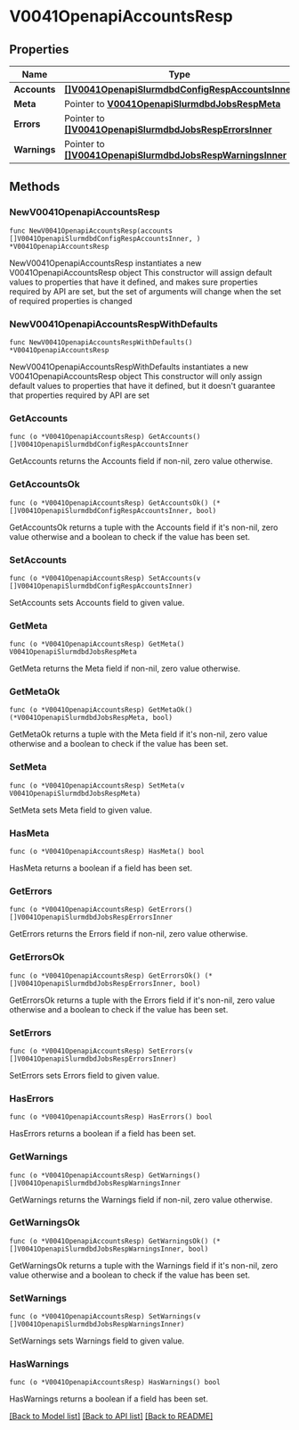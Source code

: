 # V0041OpenapiAccountsResp

## Properties

Name | Type | Description | Notes
------------ | ------------- | ------------- | -------------
**Accounts** | [**[]V0041OpenapiSlurmdbdConfigRespAccountsInner**](V0041OpenapiSlurmdbdConfigRespAccountsInner.md) | accounts | 
**Meta** | Pointer to [**V0041OpenapiSlurmdbdJobsRespMeta**](V0041OpenapiSlurmdbdJobsRespMeta.md) |  | [optional] 
**Errors** | Pointer to [**[]V0041OpenapiSlurmdbdJobsRespErrorsInner**](V0041OpenapiSlurmdbdJobsRespErrorsInner.md) | Query errors | [optional] 
**Warnings** | Pointer to [**[]V0041OpenapiSlurmdbdJobsRespWarningsInner**](V0041OpenapiSlurmdbdJobsRespWarningsInner.md) | Query warnings | [optional] 

## Methods

### NewV0041OpenapiAccountsResp

`func NewV0041OpenapiAccountsResp(accounts []V0041OpenapiSlurmdbdConfigRespAccountsInner, ) *V0041OpenapiAccountsResp`

NewV0041OpenapiAccountsResp instantiates a new V0041OpenapiAccountsResp object
This constructor will assign default values to properties that have it defined,
and makes sure properties required by API are set, but the set of arguments
will change when the set of required properties is changed

### NewV0041OpenapiAccountsRespWithDefaults

`func NewV0041OpenapiAccountsRespWithDefaults() *V0041OpenapiAccountsResp`

NewV0041OpenapiAccountsRespWithDefaults instantiates a new V0041OpenapiAccountsResp object
This constructor will only assign default values to properties that have it defined,
but it doesn't guarantee that properties required by API are set

### GetAccounts

`func (o *V0041OpenapiAccountsResp) GetAccounts() []V0041OpenapiSlurmdbdConfigRespAccountsInner`

GetAccounts returns the Accounts field if non-nil, zero value otherwise.

### GetAccountsOk

`func (o *V0041OpenapiAccountsResp) GetAccountsOk() (*[]V0041OpenapiSlurmdbdConfigRespAccountsInner, bool)`

GetAccountsOk returns a tuple with the Accounts field if it's non-nil, zero value otherwise
and a boolean to check if the value has been set.

### SetAccounts

`func (o *V0041OpenapiAccountsResp) SetAccounts(v []V0041OpenapiSlurmdbdConfigRespAccountsInner)`

SetAccounts sets Accounts field to given value.


### GetMeta

`func (o *V0041OpenapiAccountsResp) GetMeta() V0041OpenapiSlurmdbdJobsRespMeta`

GetMeta returns the Meta field if non-nil, zero value otherwise.

### GetMetaOk

`func (o *V0041OpenapiAccountsResp) GetMetaOk() (*V0041OpenapiSlurmdbdJobsRespMeta, bool)`

GetMetaOk returns a tuple with the Meta field if it's non-nil, zero value otherwise
and a boolean to check if the value has been set.

### SetMeta

`func (o *V0041OpenapiAccountsResp) SetMeta(v V0041OpenapiSlurmdbdJobsRespMeta)`

SetMeta sets Meta field to given value.

### HasMeta

`func (o *V0041OpenapiAccountsResp) HasMeta() bool`

HasMeta returns a boolean if a field has been set.

### GetErrors

`func (o *V0041OpenapiAccountsResp) GetErrors() []V0041OpenapiSlurmdbdJobsRespErrorsInner`

GetErrors returns the Errors field if non-nil, zero value otherwise.

### GetErrorsOk

`func (o *V0041OpenapiAccountsResp) GetErrorsOk() (*[]V0041OpenapiSlurmdbdJobsRespErrorsInner, bool)`

GetErrorsOk returns a tuple with the Errors field if it's non-nil, zero value otherwise
and a boolean to check if the value has been set.

### SetErrors

`func (o *V0041OpenapiAccountsResp) SetErrors(v []V0041OpenapiSlurmdbdJobsRespErrorsInner)`

SetErrors sets Errors field to given value.

### HasErrors

`func (o *V0041OpenapiAccountsResp) HasErrors() bool`

HasErrors returns a boolean if a field has been set.

### GetWarnings

`func (o *V0041OpenapiAccountsResp) GetWarnings() []V0041OpenapiSlurmdbdJobsRespWarningsInner`

GetWarnings returns the Warnings field if non-nil, zero value otherwise.

### GetWarningsOk

`func (o *V0041OpenapiAccountsResp) GetWarningsOk() (*[]V0041OpenapiSlurmdbdJobsRespWarningsInner, bool)`

GetWarningsOk returns a tuple with the Warnings field if it's non-nil, zero value otherwise
and a boolean to check if the value has been set.

### SetWarnings

`func (o *V0041OpenapiAccountsResp) SetWarnings(v []V0041OpenapiSlurmdbdJobsRespWarningsInner)`

SetWarnings sets Warnings field to given value.

### HasWarnings

`func (o *V0041OpenapiAccountsResp) HasWarnings() bool`

HasWarnings returns a boolean if a field has been set.


[[Back to Model list]](../README.md#documentation-for-models) [[Back to API list]](../README.md#documentation-for-api-endpoints) [[Back to README]](../README.md)


